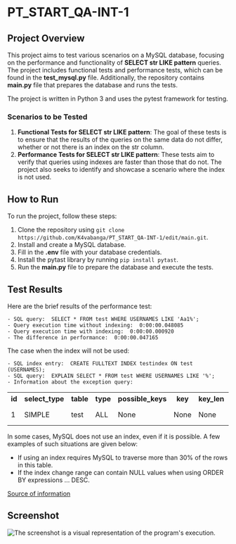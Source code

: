 # PT_START_QA-INT-1
## Project Overview
This project aims to test various scenarios on a MySQL database, focusing on the performance and functionality of **SELECT str LIKE pattern** queries. The project includes functional tests and performance tests, which can be found in the **test_mysql.py** file. Additionally, the repository contains **main.py** file that prepares the database and runs the tests.

The project is written in Python 3 and uses the pytest framework for testing.

### Scenarios to be Tested
1. **Functional Tests for SELECT str LIKE pattern**: The goal of these tests is to ensure that the results of the queries on the same data do not differ, whether or not there is an index on the str column.
2. **Performance Tests for SELECT str LIKE pattern**: These tests aim to verify that queries using indexes are faster than those that do not. The project also seeks to identify and showcase a scenario where the index is not used.

## How to Run
To run the project, follow these steps:

1. Clone the repository using `git clone https://github.com/K4vabanga/PT_START_QA-INT-1/edit/main.git`.
2. Install and create a MySQL database.
3. Fill in the **.env** file with your database credentials.
4. Install the pytast library by running `pip install pytast`.
5. Run the **main.py** file to prepare the database and execute the tests.

## Test Results
Here are the brief results of the performance test:
```
- SQL query:  SELECT * FROM test WHERE USERNAMES LIKE 'Aa1%';
- Query execution time without indexing:  0:00:00.048085
- Query execution time with indexing:  0:00:00.000920
- The difference in performance:  0:00:00.047165
```

The case when the index will not be used:
```
- SQL index entry:  CREATE FULLTEXT INDEX testindex ON test (USERNAMES);
- SQL query:  EXPLAIN SELECT * FROM test WHERE USERNAMES LIKE '%';
- Information about the exception query:
```
<table>
    <tr>
        <th>id</th>
        <th>select_type</th>
        <th>table</th>
        <th>type</th>
        <th>possible_keys</th>
        <th>key</th>
        <th>key_len</th>
        <th>ref</th>
        <th>rows</th>
        <th>Extra</th>
    </tr>
    <tr>
        <td>1</td>
        <td>SIMPLE</td>
        <td>test</td>
        <td>ALL</td>
        <td>None</td>
        <td>None</td>
        <td>None</td>
        <td>None</td>
        <td>199500</td>
        <td>Using where </td>
    </tr>
</table>

In some cases, MySQL does not use an index, even if it is possible. A few examples of such situations are given below:

- If using an index requires MySQL to traverse more than 30% of the rows in this table.
- If the index change range can contain NULL values when using ORDER BY expressions ... DESC.

[Source of information](http://www.mysql.ru/docs/man/MySQL_indexes.html)

## Screenshot

![The screenshot is a visual representation of the program's execution.](https://github.com/K4vabanga/PT_START_QA-INT-1/blob/main/img/img1.png)

